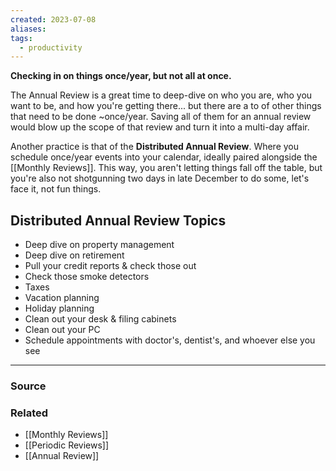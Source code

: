 ```yaml
---
created: 2023-07-08
aliases: 
tags:
  - productivity
---
```

**Checking in on things once/year, but not all at once.**

The Annual Review is a great time to deep-dive on who you are, who you want to be, and how you're getting there... but there are a to of other things that need to be done ~once/year. Saving all of them for an annual review would blow up the scope of that review and turn it into a multi-day affair. 

Another practice is that of the **Distributed Annual Review**. Where you schedule once/year events into your calendar, ideally paired alongside the [[Monthly Reviews]]. This way, you aren't letting things fall off the table, but you're also not shotgunning two days in late December to do some, let's face it, not fun things.

## Distributed Annual Review Topics

- Deep dive on property management
- Deep dive on retirement
- Pull your credit reports & check those out
- Check those smoke detectors
- Taxes
- Vacation planning
- Holiday planning
- Clean out your desk & filing cabinets
- Clean out your PC
- Schedule appointments with doctor's, dentist's, and whoever else you see

****
### Source

### Related
- [[Monthly Reviews]]
- [[Periodic Reviews]]
- [[Annual Review]]